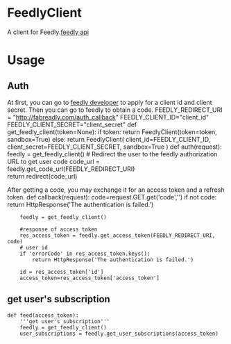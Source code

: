 FeedlyClient
============

A client for Feedly.[feedly api](http://developer.feedly.com/)

# Usage
## Auth
At first, you can go to [feedly developer](http://developer.feedly.com/v3/sandbox/) to apply for a client id and client secret. Then you can go to feedly to obtain a code.
	FEEDLY_REDIRECT_URI = "http://fabreadly.com/auth_callback"
	FEEDLY_CLIENT_ID="client_id"
	FEEDLY_CLIENT_SECRET="client_secret"
	def get_feedly_client(token=None):
		if token:
			return FeedlyClient(token=token, sandbox=True)
		else:
			return FeedlyClient(
								client_id=FEEDLY_CLIENT_ID, 
								client_secret=FEEDLY_CLIENT_SECRET,
								sandbox=True
			)
	def auth(request):   
		feedly = get_feedly_client()
		# Redirect the user to the feedly authorization URL to get user code
		code_url = feedly.get_code_url(FEEDLY_REDIRECT_URI)    
		return redirect(code_url)

After getting a code, you may exchange it for an access token and a refresh token.
	def callback(request):
		code=request.GET.get('code','')
		if not code:
			return HttpResponse('The authentication is failed.')
		
		feedly = get_feedly_client()
		
		#response of access token
		res_access_token = feedly.get_access_token(FEEDLY_REDIRECT_URI, code)
		# user id
		if 'errorCode' in res_access_token.keys():
			return HttpResponse('The authentication is failed.')
			 
		id = res_access_token['id']
		access_token=res_access_token['access_token']

## get user's subscription
	def feed(access_token):
		'''get user's subscription'''
		feedly = get_feedly_client()
		user_subscriptions = feedly.get_user_subscriptions(access_token)
